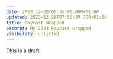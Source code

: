 ```yaml
---
date: 2023-12-28T05:35:00.000+01:00
updated: 2023-12-28T07:50:20.750+01:00
title: Raycast Wrapped
excerpt: My 2023 Raycast wrapped
visibility: unlisted
---
```


This is a draft
